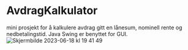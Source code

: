 # AvdragKalkulator
mini prosjekt for å kalkulere avdrag gitt en lånesum, nominell rente og nedbetalingstid. Java Swing er benyttet for GUI.
![Skjermbilde 2023-06-18 kl  19 41 49](https://github.com/kgureye/AvdragKalkulator/assets/48024387/72097e0a-3c5a-425e-af0e-ad77954ab56e)
